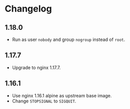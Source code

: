 # Changelog

## 1.18.0

* Run as user `nobody` and group `nogroup` instead of `root`.

## 1.17.7

* Upgrade to nginx 1.17.7.

## 1.16.1

* Use nginx 1.16.1 alpine as upstream base image.
* Change `STOPSIGNAL` to `SIGQUIT`.
